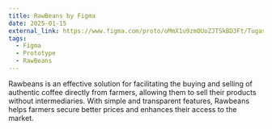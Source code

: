 ```yaml
---
title: RawBeans by Figma
date: 2025-01-15
external_link: https://www.figma.com/proto/oMmX1u9zmOUoZJTSkBD3Ft/Tugas-Bu-Alya?node-id=0-1&t=wMYCD7ySus9DXfVW-1
tags:
  - Figma
  - Prototype
  - RawBeans
---
```


Rawbeans is an effective solution for facilitating the buying and selling of authentic coffee directly from farmers, allowing them to sell their products without intermediaries. With simple and transparent features, Rawbeans helps farmers secure better prices and enhances their access to the market.

<!--more-->
